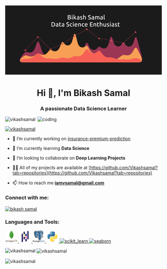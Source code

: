 ![logo](https://github.com/Vikashsamal/Vikashsamal/blob/main/Profile.gif)
<h1 align="center">Hi 👋, I'm Bikash Samal</h1>
<h3 align="center">A passionate Data Science Learner</h3>

<img align="right" alt="coding" width="400" src="https://chools.in/wp-content/uploads/data-science-2-1.gif">

<p align="left"> <img src="https://komarev.com/ghpvc/?username=vikashsamal&label=Profile%20views&color=0e75b6&style=flat" alt="vikashsamal" /> </p>

<p align="left"> <a href="https://github.com/ryo-ma/github-profile-trophy"><img src="https://github-profile-trophy.vercel.app/?username=vikashsamal" alt="vikashsamal" /></a> </p>

- 🔭 I’m currently working on [insurance-premium-prediction](https://github.com/Vikashsamal/insurance_premium_prediction)

- 🌱 I’m currently learning **Data Science**

- 👯 I’m looking to collaborate on **Deep Learning Projects**

- 👨‍💻 All of my projects are available at [https://github.com/Vikashsamal?tab=repositories](https://github.com/Vikashsamal?tab=repositories)

- 📫 How to reach me **iamvsamal@gmail.com**

<h3 align="left">Connect with me:</h3>
<p align="left">
<a href="https://linkedin.com/in/bikash samal" target="blank"><img align="center" src="https://raw.githubusercontent.com/rahuldkjain/github-profile-readme-generator/master/src/images/icons/Social/linked-in-alt.svg" alt="bikash samal" height="30" width="40" /></a>
</p>

<h3 align="left">Languages and Tools:</h3>
<p align="left"> <a href="https://www.mongodb.com/" target="_blank" rel="noreferrer"> <img src="https://raw.githubusercontent.com/devicons/devicon/master/icons/mongodb/mongodb-original-wordmark.svg" alt="mongodb" width="40" height="40"/> </a> <a href="https://pandas.pydata.org/" target="_blank" rel="noreferrer"> <img src="https://raw.githubusercontent.com/devicons/devicon/2ae2a900d2f041da66e950e4d48052658d850630/icons/pandas/pandas-original.svg" alt="pandas" width="40" height="40"/> </a> <a href="https://www.postgresql.org" target="_blank" rel="noreferrer"> <img src="https://raw.githubusercontent.com/devicons/devicon/master/icons/postgresql/postgresql-original-wordmark.svg" alt="postgresql" width="40" height="40"/> </a> <a href="https://www.python.org" target="_blank" rel="noreferrer"> <img src="https://raw.githubusercontent.com/devicons/devicon/master/icons/python/python-original.svg" alt="python" width="40" height="40"/> </a> <a href="https://scikit-learn.org/" target="_blank" rel="noreferrer"> <img src="https://upload.wikimedia.org/wikipedia/commons/0/05/Scikit_learn_logo_small.svg" alt="scikit_learn" width="40" height="40"/> </a> <a href="https://seaborn.pydata.org/" target="_blank" rel="noreferrer"> <img src="https://seaborn.pydata.org/_images/logo-mark-lightbg.svg" alt="seaborn" width="40" height="40"/> </a> </p>

<p><img align="left" src="https://github-readme-stats.vercel.app/api/top-langs?username=vikashsamal&show_icons=true&locale=en&layout=compact" alt="vikashsamal" /></p>

<p>&nbsp;<img align="center" src="https://github-readme-stats.vercel.app/api?username=vikashsamal&show_icons=true&locale=en" alt="vikashsamal" /></p>

<p><img align="center" src="https://github-readme-streak-stats.herokuapp.com/?user=vikashsamal&" alt="vikashsamal" /></p>
